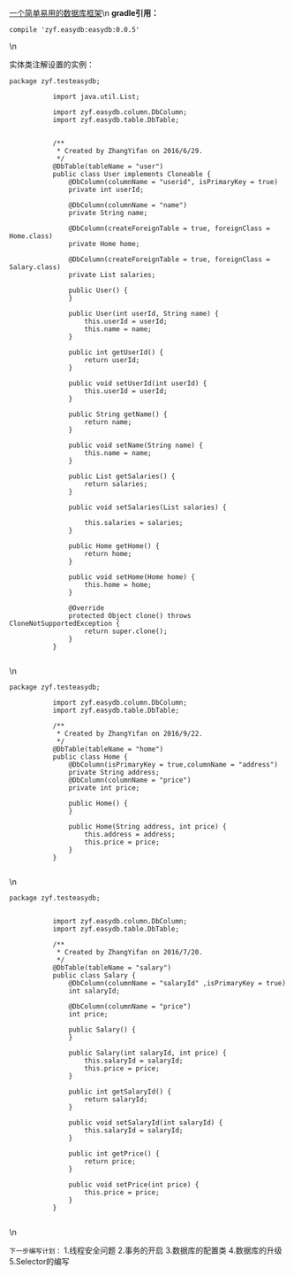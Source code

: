 
[一个简单易用的数据库框架](https://github.com/zhangyifansjdd)\n
**gradle引用：**
<pre><code>compile 'zyf.easydb:easydb:0.0.5'
</code></pre>\n

实体类注解设置的实例：
<pre><code>package zyf.testeasydb;
           
           import java.util.List;
           
           import zyf.easydb.column.DbColumn;
           import zyf.easydb.table.DbTable;
           
           
           /**
            * Created by ZhangYifan on 2016/6/29.
            */
           @DbTable(tableName = "user")
           public class User implements Cloneable {
               @DbColumn(columnName = "userid", isPrimaryKey = true)
               private int userId;
           
               @DbColumn(columnName = "name")
               private String name;
           
               @DbColumn(createForeignTable = true, foreignClass = Home.class)
               private Home home;
           
               @DbColumn(createForeignTable = true, foreignClass = Salary.class)
               private List<Salary> salaries;
           
               public User() {
               }
           
               public User(int userId, String name) {
                   this.userId = userId;
                   this.name = name;
               }
           
               public int getUserId() {
                   return userId;
               }
           
               public void setUserId(int userId) {
                   this.userId = userId;
               }
           
               public String getName() {
                   return name;
               }
           
               public void setName(String name) {
                   this.name = name;
               }
           
               public List<Salary> getSalaries() {
                   return salaries;
               }
           
               public void setSalaries(List<Salary> salaries) {
           
                   this.salaries = salaries;
               }
           
               public Home getHome() {
                   return home;
               }
           
               public void setHome(Home home) {
                   this.home = home;
               }
           
               @Override
               protected Object clone() throws CloneNotSupportedException {
                   return super.clone();
               }
           }

</code></pre>\n


<pre><code>package zyf.testeasydb;
           
           import zyf.easydb.column.DbColumn;
           import zyf.easydb.table.DbTable;
           
           /**
            * Created by ZhangYifan on 2016/9/22.
            */
           @DbTable(tableName = "home")
           public class Home {
               @DbColumn(isPrimaryKey = true,columnName = "address")
               private String address;
               @DbColumn(columnName = "price")
               private int price;
           
               public Home() {
               }
           
               public Home(String address, int price) {
                   this.address = address;
                   this.price = price;
               }
           }

</code></pre>\n

<pre><code>package zyf.testeasydb;
           
           
           import zyf.easydb.column.DbColumn;
           import zyf.easydb.table.DbTable;
           
           /**
            * Created by ZhangYifan on 2016/7/20.
            */
           @DbTable(tableName = "salary")
           public class Salary {
               @DbColumn(columnName = "salaryId" ,isPrimaryKey = true)
               int salaryId;
           
               @DbColumn(columnName = "price")
               int price;
           
               public Salary() {
               }
           
               public Salary(int salaryId, int price) {
                   this.salaryId = salaryId;
                   this.price = price;
               }
           
               public int getSalaryId() {
                   return salaryId;
               }
           
               public void setSalaryId(int salaryId) {
                   this.salaryId = salaryId;
               }
           
               public int getPrice() {
                   return price;
               }
           
               public void setPrice(int price) {
                   this.price = price;
               }
           }

</code></pre>\n

`下一步编写计划：` 
1.线程安全问题
2.事务的开启
3.数据库的配置类
4.数据库的升级
5.Selector的编写

